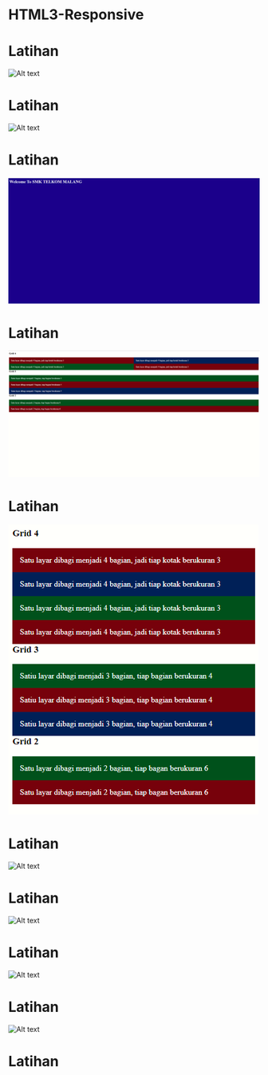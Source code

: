 # HTML3-Responsive

# Latihan
![Alt text]()



# Latihan
![Alt text]()



# Latihan

![Alt text](https://github.com/Syihabuddinsanni/HTML3-Responsive/blob/master/Ss/1.PNG)


# Latihan

![Alt text](https://github.com/Syihabuddinsanni/HTML3-Responsive/blob/master/Ss/2.PNG)


# Latihan

![Alt text](https://github.com/Syihabuddinsanni/HTML3-Responsive/blob/master/Ss/2.2.PNG)


# Latihan


![Alt text]()

# Latihan

![Alt text]()


# Latihan

![Alt text]()



# Latihan


![Alt text]()



# Latihan
